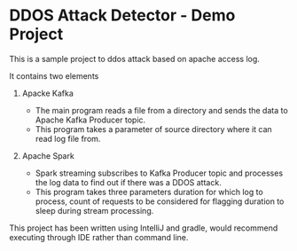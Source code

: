 # DDOS Attack Detector - Demo Project

This is a sample project to ddos attack based on apache access log.

It contains two elements

1. Apacke Kafka
   - The main program reads a file from a directory and sends the data to Apache Kafka Producer topic. 
   - This program takes a parameter of source directory where it can read log file from.
   
2. Apache Spark
   - Spark streaming subscribes to Kafka Producer topic and processes the log data to find out if there was a DDOS attack.
   - This program takes three parameters duration for which log to process, count of requests to be considered for flagging
     duration to sleep during stream processing.
     
This project has been written using IntelliJ and gradle, would recommend executing through IDE rather than command line. 

